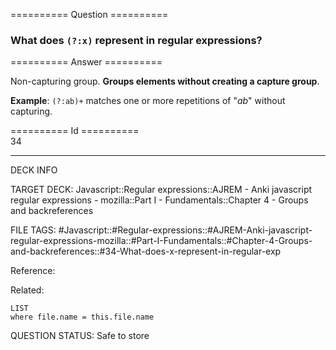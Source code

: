 ========== Question ==========  

### What does `(?:x)` represent in regular expressions?  

========== Answer ==========  

Non-capturing group. **Groups elements without creating a capture group**.

**Example**: `(?:ab)+` matches one or more repetitions of "_ab_" without capturing.

========== Id ==========  
34

---

DECK INFO

TARGET DECK: Javascript::Regular expressions::AJREM - Anki javascript regular expressions - mozilla::Part I - Fundamentals::Chapter 4 - Groups and backreferences

FILE TAGS: #Javascript::#Regular-expressions::#AJREM-Anki-javascript-regular-expressions-mozilla::#Part-I-Fundamentals::#Chapter-4-Groups-and-backreferences::#34-What-does-x-represent-in-regular-exp

Reference:

Related:

```dataview
LIST
where file.name = this.file.name
```


QUESTION STATUS: Safe to store
